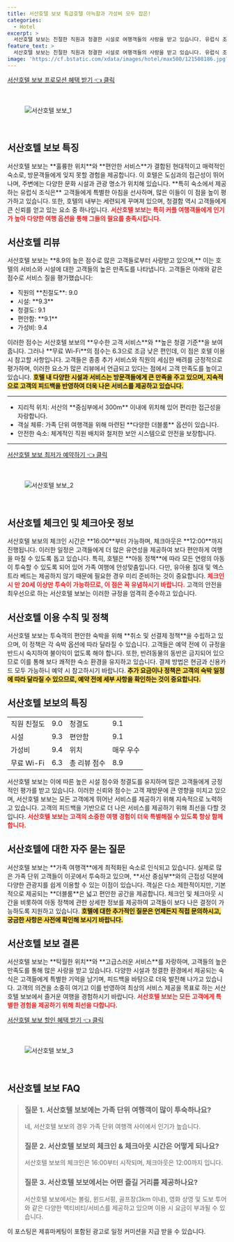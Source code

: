 ```yaml
---
title: 서산호텔 보보 특급호텔 아늑함과 가성비 모두 잡은!
categories:
  - Hotel
excerpt: >
  서산호텔 보보는 친절한 직원과 청결한 시설로 여행객들의 사랑을 받고 있습니다. 유럽식 조식과 편안한 객실이 매력적인 이곳에서 특별한 경험을 누려보세요! 
feature_text: >
  서산호텔 보보는 친절한 직원과 청결한 시설로 여행객들의 사랑을 받고 있습니다. 유럽식 조식과 편안한 객실이 매력적인 이곳에서 특별한 경험을 누려보세요! 
image: 'https://cf.bstatic.com/xdata/images/hotel/max500/121508186.jpg?k=67ffcea9f06fafdcff9788af027edfb2a7376ada27d84e659ee78ddc3b05fe7a&o=&hp=1'
---
```


<p><a class="modoo-button" href="https://tinyurl.com/27dnv6e6" rel="nofollow noopener">서산호텔 보보 프로모션 혜택 받기 👈 클릭</a></p><br/>
<figure class="image"><img alt="서산호텔 보보_1" src="https://cf.bstatic.com/xdata/images/hotel/max1024x768/121510016.jpg?k=c7b673c94da9d073c066068d2b7e6187b8c6a3abec7bab10c60d4fbfedfd14da&amp;o=&amp;hp=1"/></figure><br/>

<h2 id="서산호텔_보보_특징">서산호텔 보보 특징</h2>
<p>서산호텔 보보는 **훌륭한 위치**와 **편안한 서비스**가 결합된 현대적이고 매력적인 숙소로, 방문객들에게 잊지 못할 경험을 제공합니다. 이 호텔은 도심과의 접근성이 뛰어나며, 주변에는 다양한 문화 시설과 관광 명소가 위치해 있습니다. **특히 숙소에서 제공하는 유럽식 조식은** 고객들에게 특별한 아침을 선사하며, 많은 이들이 이 점을 높이 평가하고 있습니다. 또한, 호텔의 내부는 세련되게 꾸며져 있으며, 청결함 역시 고객들에게 큰 신뢰를 얻고 있는 요소 중 하나입니다. <b><span style="color: #ee2323;">서산호텔 보보는 특히 커플 여행객들에게 인기가 높아 다양한 여행 옵션을 통해 그들의 필요를 충족시킵니다.</span></b></p>
<h2 id="서산호텔_리뷰">서산호텔 리뷰</h2>
<p>서산호텔 보보는 **8.9의 높은 점수로 많은 고객들로부터 사랑받고 있으며,** 이는 호텔의 서비스와 시설에 대한 고객들의 높은 만족도를 나타냅니다. 고객들은 아래와 같은 점수로 서비스 질을 평가했습니다:
    <ul>
<li>직원의 **친절도**: 9.0</li>
<li>시설: **9.3**</li>
<li>청결도: 9.1</li>
<li>편안함: **9.1**</li>
<li>가성비: 9.4</li>
</ul>
    이러한 점수는 서산호텔 보보의 **우수한 고객 서비스**와 **높은 청결 기준**을 보여줍니다. 그러나 **무료 Wi-Fi**의 점수는 6.3으로 조금 낮은 편인데, 이 점은 호텔 이용 시 참고할 사항입니다. 고객들은 종종 추가 서비스와 직원의 세심한 배려를 긍정적으로 평가하며, 이러한 요소가 많은 리뷰에서 언급되고 있다는 점에서 고객 만족도를 높이고 있습니다. <b><span style="background-color: #ffe066;">호텔 내 다양한 시설과 서비스는 방문객들에게 큰 만족을 주고 있으며, 지속적으로 고객의 피드백을 반영하여 더욱 나은 서비스를 제공하고 있습니다.</span></b></p>
<hr/>
<ul>
<li>지리적 위치: 서산의 **중심부에서 300m** 이내에 위치해 있어 편리한 접근성을 자랑합니다.</li>
<li>객실 체류: 가족 단위 여행객을 위해 마련된 **다양한 더블룸** 옵션이 있습니다.</li>
<li>안전한 숙소: 체계적인 직원 배치와 철저한 보안 시스템으로 안전을 보장합니다.</li>
</ul>
<hr/>
<p><a class="modoo-button" href="https://tinyurl.com/27dnv6e6" rel="nofollow noopener">서산호텔 보보 최저가 예약하기 👈 클릭</a></p><br/>
<figure class="image"><img alt="서산호텔 보보_2" src="https://cf.bstatic.com/xdata/images/hotel/max500/121508186.jpg?k=67ffcea9f06fafdcff9788af027edfb2a7376ada27d84e659ee78ddc3b05fe7a&amp;o=&amp;hp=1"/></figure><br/>
<h2 id="체크인_및_체크아웃_정보">서산호텔 체크인 및 체크아웃 정보</h2>
<p>서산호텔 보보의 체크인 시간은 **16:00**부터 가능하며, 체크아웃은 **12:00**까지 진행됩니다. 이러한 일정은 고객들에게 더 많은 유연성을 제공하여 보다 편안하게 여행을 마칠 수 있도록 돕고 있습니다. 특히, 호텔은 **아동 정책**에 따라 모든 연령의 아동이 투숙할 수 있도록 되어 있어 가족 여행에 안성맞춤입니다. 다만, 유아용 침대 및 엑스트라 베드는 제공하지 않기 때문에 필요한 경우 미리 준비하는 것이 중요합니다. <b><span style="color: #ee2323;">체크인 시 만 20세 이상만 투숙이 가능하므로, 이 점은 꼭 유념하시기 바랍니다.</span></b> 고객의 안전을 최우선으로 하는 서산호텔 보보는 이러한 규정을 엄격히 준수하고 있습니다.</p>
<h2 id="이용_수칙 및_정책">서산호텔 이용 수칙 및 정책</h2>
<p>서산호텔 보보는 투숙객의 편안한 숙박을 위해 **취소 및 선결제 정책**을 수립하고 있으며, 이 정책은 각 숙박 옵션에 따라 달라질 수 있습니다. 고객들은 예약 전에 이 규정을 반드시 숙지하여 불이익이 없도록 해야 합니다. 또한, 반려동물의 동반은 금지되어 있으므로 이를 통해 보다 쾌적한 숙소 환경을 유지하고 있습니다. 결제 방법은 현금과 신용카드 모두 가능하니 예약 시 참고하시기 바랍니다. <b><span style="background-color: #ffe066;">추가 요금이나 정책은 고객의 숙박 일정에 따라 달라질 수 있으므로, 예약 전에 세부 사항을 확인하는 것이 중요합니다.</span></b></p>
<h2 id="서산호텔_특징">서산호텔 보보의 특징</h2>
<table>
<tr>
<td>직원 친절도</td>
<td>9.0</td>
<td>청결도</td>
<td>9.1</td>
</tr>
<tr>
<td>시설</td>
<td>9.3</td>
<td>편안함</td>
<td>9.1</td>
</tr>
<tr>
<td>가성비</td>
<td>9.4</td>
<td>위치</td>
<td>매우 우수</td>
</tr>
<tr>
<td>무료 Wi-Fi</td>
<td>6.3</td>
<td>총 리뷰 점수</td>
<td>8.9</td>
</tr>
</table>
<p>서산호텔 보보는 이에 따른 높은 시설 점수와 청결도를 유지하며 많은 고객들에게 긍정적인 평가를 받고 있습니다. 이러한 신뢰와 점수는 고객 재방문에 큰 영향을 미치고 있으며, 서산호텔 보보는 모든 고객에게 뛰어난 서비스를 제공하기 위해 지속적으로 노력하고 있습니다. 고객의 피드백을 기반으로 더 나은 서비스를 제공하기 위해 최선을 다할 것입니다. <b><span style="color: #ee2323;">서산호텔 보보는 고객의 소중한 여행 경험이 더욱 특별해질 수 있도록 항상 함께합니다.</span></b></p>
<h2 id="자주_묻는_질문">서산호텔에 대한 자주 묻는 질문</h2>
<p>서산호텔 보보는 **가족 여행객**에게 최적화된 숙소로 인식되고 있습니다. 실제로 많은 가족 단위 고객들이 이곳에서 투숙하고 있으며, **서산 중심부**와의 근접성 덕분에 다양한 관광지를 쉽게 이용할 수 있는 이점이 있습니다. 객실은 다소 제한적이지만, 기본적으로 제공되는 **더블룸**은 넓고 편안한 공간을 제공합니다. 체크인 및 체크아웃 시간을 비롯하여 아동 정책에 관한 상세한 정보를 제공하여 고객들이 보다 나은 결정이 가능하도록 지원하고 있습니다. <b><span style="background-color: #ffe066;">호텔에 대한 추가적인 질문은 언제든지 직접 문의하시고, 궁금한 사항은 사전에 확인해 보시기 바랍니다.</span></b></p>
<h2 id="결론">서산호텔 보보 결론</h2>
<p>서산호텔 보보는 **탁월한 위치**와 **고급스러운 서비스**를 자랑하며, 고객들의 높은 만족도를 통해 많은 사랑을 받고 있습니다. 다양한 시설과 청결한 환경에서 제공되는 숙식은 고객들에게 특별한 기억을 남기며, 피드백을 바탕으로 더욱 발전해 나가고 있습니다. 고객의 의견을 소중히 여기고 이를 반영하여 최상의 서비스 제공을 목표로 하는 서산호텔 보보에서 즐거운 여행을 경험하시기 바랍니다. <b><span style="color: #ee2323;">서산호텔 보보는 모든 고객에게 특별한 경험을 제공하기 위해 최선을 다합니다.</span></b></p>

<p><a class="modoo-button" href="https://tinyurl.com/27dnv6e6" rel="nofollow noopener">서산호텔 보보 할인 혜택 받기 👈 클릭</a></p><br>

<figure class="image"><img src="https://cf.bstatic.com/xdata/images/hotel/max500/121509565.jpg?k=13f29d82e331630c1e0e3c0d27ccc09c789c494e08594b3ac2295f9e0e658d28&o=&hp=1" alt="서산호텔 보보_3"></figure><br>
<h2 id="서산호텔 보보_FAQ">서산호텔 보보 FAQ</h2>
<div itemscope="" itemtype="https://schema.org/FAQPage"> <blockquote> <div itemscope="" itemprop="mainEntity" itemtype="https://schema.org/Question"> <h3 id="질문_1" itemprop="name">질문 1. 서산호텔 보보에는 가족 단위 여행객이 많이 투숙하나요?</h3> <div itemscope="" itemprop="acceptedAnswer" itemtype="https://schema.org/Answer"> <span itemprop="text"> <p>네, 서산호텔 보보의 경우 가족 단위 여행객 사이에서 인기가 높습니다.</p> </span> </div> </div> <div itemscope="" itemprop="mainEntity" itemtype="https://schema.org/Question"> <h3 id="질문_2" itemprop="name">질문 2. 서산호텔 보보의 체크인 & 체크아웃 시간은 어떻게 되나요?</h3> <div itemscope="" itemprop="acceptedAnswer" itemtype="https://schema.org/Answer"> <span itemprop="text"> <p>서산호텔 보보의 체크인은 16:00부터 시작되며, 체크아웃은 12:00까지 입니다.</p> </span> </div> </div> <div itemscope="" itemprop="mainEntity" itemtype="https://schema.org/Question"> <h3 id="질문_3" itemprop="name">질문 3. 서산호텔 보보에서는 어떤 즐길 거리를 제공하나요?</h3> <div itemscope="" itemprop="acceptedAnswer" itemtype="https://schema.org/Answer"> <span itemprop="text"> <p>서산호텔 보보에서는 볼링, 윈드서핑, 골프장(3km 이내), 영화 상영 및 도보 투어와 같은 다양한 액티비티/서비스를 제공하고 있으며 이용 시 요금이 부과될 수 있습니다.</p> </span> </div> </div> </blockquote> </div><p>이 포스팅은 제휴마케팅이 포함된 광고로 일정 커미션을 지급 받을 수 있습니다.</p>

